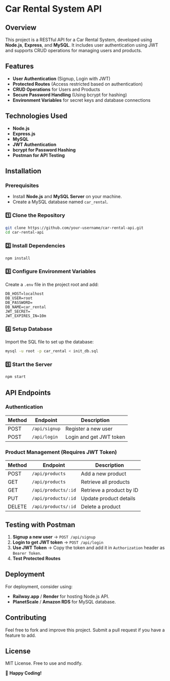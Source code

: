 # Car Rental System API

## Overview
This project is a RESTful API for a Car Rental System, developed using **Node.js**, **Express**, and **MySQL**. It includes user authentication using JWT and supports CRUD operations for managing users and products.

## Features
- **User Authentication** (Signup, Login with JWT)
- **Protected Routes** (Access restricted based on authentication)
- **CRUD Operations** for Users and Products
- **Secure Password Handling** (Using bcrypt for hashing)
- **Environment Variables** for secret keys and database connections

## Technologies Used
- **Node.js**
- **Express.js**
- **MySQL**
- **JWT Authentication**
- **bcrypt for Password Hashing**
- **Postman for API Testing**

## Installation
### Prerequisites
- Install **Node.js** and **MySQL Server** on your machine.
- Create a MySQL database named `car_rental`.

### 1️⃣ Clone the Repository
```sh
git clone https://github.com/your-username/car-rental-api.git
cd car-rental-api
```

### 2️⃣ Install Dependencies
```sh
npm install
```

### 3️⃣ Configure Environment Variables
Create a `.env` file in the project root and add:
```env
DB_HOST=localhost
DB_USER=root
DB_PASSWORD=
DB_NAME=car_rental
JWT_SECRET=
JWT_EXPIRES_IN=10m
```

### 4️⃣ Setup Database
Import the SQL file to set up the database:
```sh
mysql -u root -p car_rental < init_db.sql
```

### 5️⃣ Start the Server
```sh
npm start
```

## API Endpoints

### Authentication
| Method | Endpoint   | Description |
|--------|-----------|-------------|
| POST   | `/api/signup` | Register a new user |
| POST   | `/api/login`  | Login and get JWT token |

### Product Management (Requires JWT Token)
| Method | Endpoint        | Description |
|--------|----------------|-------------|
| POST   | `/api/products` | Add a new product |
| GET    | `/api/products` | Retrieve all products |
| GET    | `/api/products/:id` | Retrieve a product by ID |
| PUT    | `/api/products/:id` | Update product details |
| DELETE | `/api/products/:id` | Delete a product |

## Testing with Postman
1. **Signup a new user** → `POST /api/signup`
2. **Login to get JWT token** → `POST /api/login`
3. **Use JWT Token** → Copy the token and add it in `Authorization` header as `Bearer Token`.
4. **Test Protected Routes**

## Deployment
For deployment, consider using:
- **Railway.app** / **Render** for hosting Node.js API.
- **PlanetScale** / **Amazon RDS** for MySQL database.

## Contributing
Feel free to fork and improve this project. Submit a pull request if you have a feature to add.

## License
MIT License. Free to use and modify.

🚀 **Happy Coding!**

